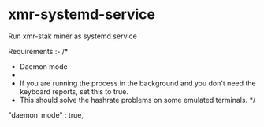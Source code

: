 # xmr-systemd-service
Run xmr-stak miner as systemd service


Requirements :-
/*
 * Daemon mode
 *
 * If you are running the process in the background and you don't need the keyboard reports, set this to true.
 * This should solve the hashrate problems on some emulated terminals.
 */
 
 "daemon_mode" : true,
